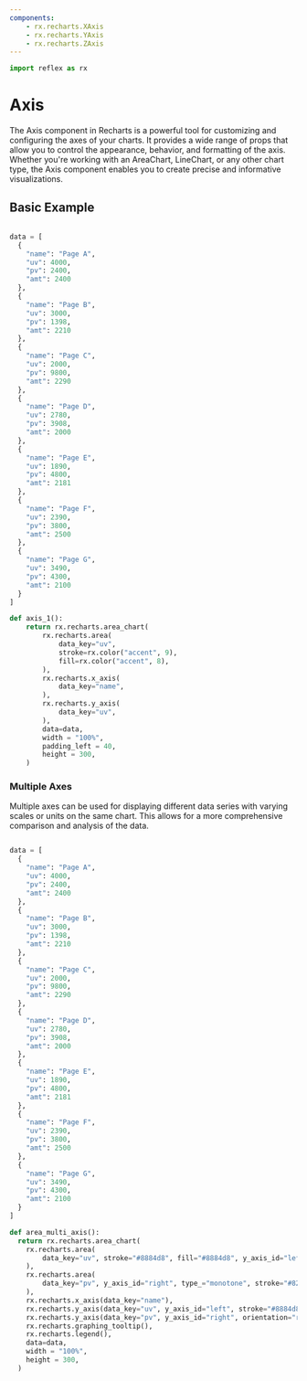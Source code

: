 ```yaml
---
components:
    - rx.recharts.XAxis
    - rx.recharts.YAxis
    - rx.recharts.ZAxis
---
```

```python exec
import reflex as rx
```

# Axis

The Axis component in Recharts is a powerful tool for customizing and configuring the axes of your charts. It provides a wide range of props that allow you to control the appearance, behavior, and formatting of the axis. Whether you're working with an AreaChart, LineChart, or any other chart type, the Axis component enables you to create precise and informative visualizations.

## Basic Example

```python demo graphing

data = [
  {
    "name": "Page A",
    "uv": 4000,
    "pv": 2400,
    "amt": 2400
  },
  {
    "name": "Page B",
    "uv": 3000,
    "pv": 1398,
    "amt": 2210
  },
  {
    "name": "Page C",
    "uv": 2000,
    "pv": 9800,
    "amt": 2290
  },
  {
    "name": "Page D",
    "uv": 2780,
    "pv": 3908,
    "amt": 2000
  },
  {
    "name": "Page E",
    "uv": 1890,
    "pv": 4800,
    "amt": 2181
  },
  {
    "name": "Page F",
    "uv": 2390,
    "pv": 3800,
    "amt": 2500
  },
  {
    "name": "Page G",
    "uv": 3490,
    "pv": 4300,
    "amt": 2100
  }
]

def axis_1():
    return rx.recharts.area_chart(
        rx.recharts.area(
            data_key="uv",
            stroke=rx.color("accent", 9),
            fill=rx.color("accent", 8),
        ),
        rx.recharts.x_axis(
            data_key="name",
        ),
        rx.recharts.y_axis(
            data_key="uv",
        ),
        data=data,
        width = "100%",
        padding_left = 40,
        height = 300,
    )
```

### Multiple Axes

Multiple axes can be used for displaying different data series with varying scales or units on the same chart. This allows for a more comprehensive comparison and analysis of the data.

```python demo graphing

data = [
  {
    "name": "Page A",
    "uv": 4000,
    "pv": 2400,
    "amt": 2400
  },
  {
    "name": "Page B",
    "uv": 3000,
    "pv": 1398,
    "amt": 2210
  },
  {
    "name": "Page C",
    "uv": 2000,
    "pv": 9800,
    "amt": 2290
  },
  {
    "name": "Page D",
    "uv": 2780,
    "pv": 3908,
    "amt": 2000
  },
  {
    "name": "Page E",
    "uv": 1890,
    "pv": 4800,
    "amt": 2181
  },
  {
    "name": "Page F",
    "uv": 2390,
    "pv": 3800,
    "amt": 2500
  },
  {
    "name": "Page G",
    "uv": 3490,
    "pv": 4300,
    "amt": 2100
  }
]

def area_multi_axis():
  return rx.recharts.area_chart(
    rx.recharts.area(
        data_key="uv", stroke="#8884d8", fill="#8884d8", y_axis_id="left",
    ),
    rx.recharts.area(
        data_key="pv", y_axis_id="right", type_="monotone", stroke="#82ca9d", fill="#82ca9d"
    ),
    rx.recharts.x_axis(data_key="name"),
    rx.recharts.y_axis(data_key="uv", y_axis_id="left", stroke="#8884d8"),
    rx.recharts.y_axis(data_key="pv", y_axis_id="right", orientation="right", stroke="#82ca9d"),
    rx.recharts.graphing_tooltip(),
    rx.recharts.legend(),
    data=data,
    width = "100%",
    height = 300,
  )
```
